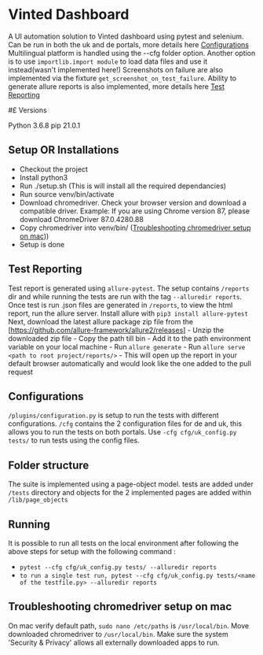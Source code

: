 # Vinted Dashboard

A UI automation solution to Vinted dashboard using pytest and selenium.
Can be run in both the uk and de portals, more details here [Configurations](#configurations)
Multilingual platform is handled using the --cfg folder option. Another option is to use `importlib.import module` to load data files and use it instead(wasn't implemented here!)
Screenshots on failure are also implemented via the fixture `get_screenshot_on_test_failure`.
Ability to generate allure reports is also implemented, more details here [Test Reporting](#test-reporting)

#£ Versions

Python 3.6.8
pip 21.0.1

## Setup OR Installations
- Checkout the project
- Install python3
- Run ./setup.sh  (This is will install all the required dependancies)
- Run source venv/bin/activate
- Download chromedriver. Check your browser version and download a compatible driver. Example: If you are using Chrome version 87, please download ChromeDriver 87.0.4280.88
- Copy chromedriver into venv/bin/ ([Troubleshooting chromedriver setup on mac](#troubleshooting-chromedriver-setup-on-mac)))
- Setup is done


## Test Reporting 
Test report is generated using `allure-pytest`. The setup contains `/reports` dir and while running the tests are run with the tag `--alluredir reports`.
Once test is run .json files are generated in `/reports`, to view the html report, run the allure server. 
Install allure with `pip3 install allure-pytest`
Next, download the latest allure package zip file from the [https://github.com/allure-framework/allure2/releases]
    - Unzip the downloaded zip file
    - Copy the path till bin
    - Add it to the path environment variable on your local machine
    - Run `allure generate`
    - Run `allure serve <path to root project/reports/>`
    - This will open up the report in your default browser automatically and would look like the one added to the pull request

## Configurations
`/plugins/configuration.py` is setup to run the tests with different configurations. `/cfg` contains the 2 configuration files for de and uk, this allows you to run the tests on both 
portals. Use `-cfg cfg/uk_config.py tests/` to run tests using the config files.


## Folder structure

The suite is implemented using a page-object model. tests are added under `/tests` directory and objects for the 2 implemented pages are added within `/lib/page_objects` 

## Running
It is possible to run all tests on the local environment after following the above steps for setup with the following command :
  - `pytest --cfg cfg/uk_config.py tests/ --alluredir reports`
  - `to run a single test run, pytest --cfg cfg/uk_config.py tests/<name of the testfile.py> --alluredir reports`


## Troubleshooting chromedriver setup on mac
On mac verify default path, ```sudo nano /etc/paths``` is ```/usr/local/bin```. Move downloaded chromedriver to ```/usr/local/bin```. Make sure the system 'Security & Privacy' allows all externally downloaded apps to run.